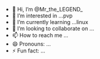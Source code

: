 - 👋 Hi, I’m @Mr_the_LEGEND_
- 👀 I’m interested in ...pvp
- 🌱 I’m currently learning ...linux
- 💞️ I’m looking to collaborate on ...
- 📫 How to reach me ...
- 😄 Pronouns: ...
- ⚡ Fun fact: ...

<!---
minecraftproves/minecraftproves is a ✨ special ✨ repository because its `README.md` (this file) appears on your GitHub profile.
You can click the Preview link to take a look at your changes.
--->
